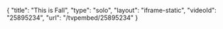 {
    "title": "This is Fall",
    "type": "solo",
    "layout": "iframe-static",
    "videoId": "25895234",
    "url": "\/tvpembed\/25895234"
}